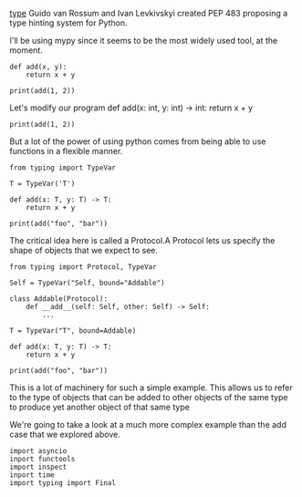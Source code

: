 [type](https://samgeo.codes/blog/python-types/)
Guido van Rossum and Ivan Levkivskyi created PEP 483 proposing a type hinting system for Python.

I'll be using mypy since it seems to be the most widely used tool, at the moment.

    def add(x, y):
		return x + y

	print(add(1, 2))

Let's modify our program
    def add(x: int, y: int) -> int:
		return x + y

	print(add(1, 2))

But a lot of the power of using python comes from being able to use functions in a flexible manner.

    from typing import TypeVar

	T = TypeVar('T')

	def add(x: T, y: T) -> T:
		return x + y

	print(add("foo", "bar"))


The critical idea here is called a Protocol.A Protocol lets us specify the shape of objects that we expect to see.

    from typing import Protocol, TypeVar

	Self = TypeVar("Self, bound="Addable")

	class Addable(Protocol):
		def __add__(self: Self, other: Self) -> Self:
			...

	T = TypeVar("T", bound=Addable)

	def add(x: T, y: T) -> T:
		return x + y

	print(add("foo", "bar"))


This is a lot of machinery for such a simple example.
This allows us to refer to the type of objects that can be added to other objects of the same type to produce yet another object of that same type

We're going to take a look at a much more complex example than the add case that we explored above. 


    import asyncio
	inport functools
	import inspect
	inport time
	import typing import Final